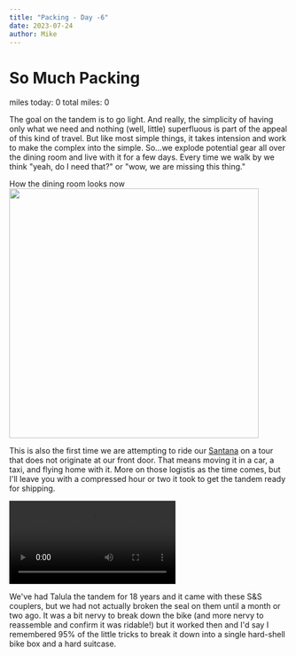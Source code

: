 ```yaml
---
title: "Packing - Day -6"
date: 2023-07-24
author: Mike
---
```

# So Much Packing
miles today: 0 total miles: 0  

The goal on the tandem is to go light. And really, the simplicity of having only what we need and nothing (well, little) superfluous is part of the appeal of this kind of travel. But like most simple things, it takes intension and work to make the complex into the simple. So...we explode potential gear all over the dining room and live with it for a few days. Every time we walk by we think "yeah, do I need that?" or "wow, we are missing this thing."

How the dining room looks now  
<img src="../../../assets/images/packing.jpg" width=450>

This is also the first time we are attempting to ride our [Santana](https://santanatandem.com/) on a tour that does not originate at our front door. That means moving it in a car, a taxi, and flying home with it. More on those logistis as the time comes, but I'll leave you with a compressed hour or two it took to get the tandem ready for shipping. 

<video src="../../../assets/images/timelapsesmall.mov" controls="controls" style="max-width: 450px;">
</video>

We've had Talula the tandem for 18 years and it came with these S&S couplers, but we had not actually broken the seal on them until a month or two ago. It was a bit nervy to break down the bike (and more nervy to reassemble and confirm it was ridable!) but it worked then and I'd say I remembered 95% of the little tricks to break it down into a single hard-shell bike box and a hard suitcase.

<script src="https://giscus.app/client.js"
        data-repo="mnfienen/talulat"
        data-repo-id="R_kgDOJ7VzDA"
        data-category="Comments"
        data-category-id="DIC_kwDOJ7VzDM4CX6LC"
        data-mapping="url"
        data-strict="0"
        data-reactions-enabled="1"
        data-emit-metadata="0"
        data-input-position="top"
        data-theme="preferred_color_scheme"
        data-lang="en"
        crossorigin="anonymous"
        async>
</script>
